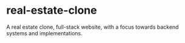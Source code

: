 # real-estate-clone
A real estate clone, full-stack website, with a focus towards backend systems and implementations. 
